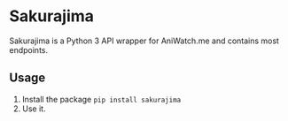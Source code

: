 # Sakurajima
Sakurajima is a Python 3 API wrapper for AniWatch.me and contains most endpoints.
## Usage
1. Install the package `pip install sakurajima`
2. Use it.


